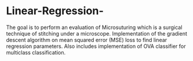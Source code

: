 # Linear-Regression-
The goal is to perform an evaluation of Microsuturing which is a surgical technique of stitching under a microscope. Implementation of the gradient descent algorithm on mean squared error (MSE) loss to find linear regression parameters. Also includes implementation of OVA classifier for multiclass classification.
